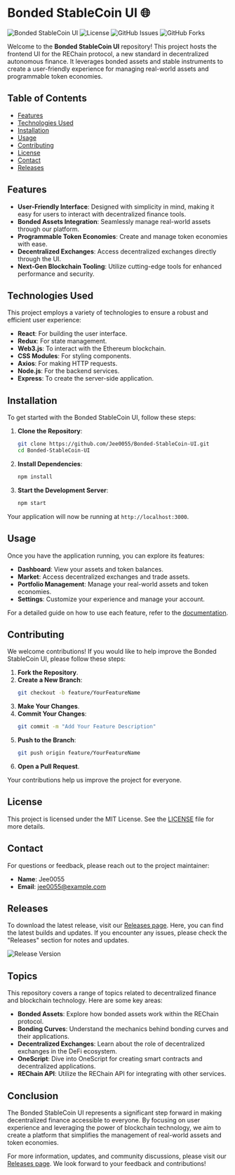 # Bonded StableCoin UI 🌐

![Bonded StableCoin UI](https://img.shields.io/badge/Version-1.0.0-brightgreen) ![License](https://img.shields.io/badge/License-MIT-blue) ![GitHub Issues](https://img.shields.io/github/issues/Jee0055/Bonded-StableCoin-UI) ![GitHub Forks](https://img.shields.io/github/forks/Jee0055/Bonded-StableCoin-UI)

Welcome to the **Bonded StableCoin UI** repository! This project hosts the frontend UI for the REChain protocol, a new standard in decentralized autonomous finance. It leverages bonded assets and stable instruments to create a user-friendly experience for managing real-world assets and programmable token economies.

## Table of Contents

- [Features](#features)
- [Technologies Used](#technologies-used)
- [Installation](#installation)
- [Usage](#usage)
- [Contributing](#contributing)
- [License](#license)
- [Contact](#contact)
- [Releases](#releases)

## Features

- **User-Friendly Interface**: Designed with simplicity in mind, making it easy for users to interact with decentralized finance tools.
- **Bonded Assets Integration**: Seamlessly manage real-world assets through our platform.
- **Programmable Token Economies**: Create and manage token economies with ease.
- **Decentralized Exchanges**: Access decentralized exchanges directly through the UI.
- **Next-Gen Blockchain Tooling**: Utilize cutting-edge tools for enhanced performance and security.

## Technologies Used

This project employs a variety of technologies to ensure a robust and efficient user experience:

- **React**: For building the user interface.
- **Redux**: For state management.
- **Web3.js**: To interact with the Ethereum blockchain.
- **CSS Modules**: For styling components.
- **Axios**: For making HTTP requests.
- **Node.js**: For the backend services.
- **Express**: To create the server-side application.

## Installation

To get started with the Bonded StableCoin UI, follow these steps:

1. **Clone the Repository**:
   ```bash
   git clone https://github.com/Jee0055/Bonded-StableCoin-UI.git
   cd Bonded-StableCoin-UI
   ```

2. **Install Dependencies**:
   ```bash
   npm install
   ```

3. **Start the Development Server**:
   ```bash
   npm start
   ```

Your application will now be running at `http://localhost:3000`.

## Usage

Once you have the application running, you can explore its features:

- **Dashboard**: View your assets and token balances.
- **Market**: Access decentralized exchanges and trade assets.
- **Portfolio Management**: Manage your real-world assets and token economies.
- **Settings**: Customize your experience and manage your account.

For a detailed guide on how to use each feature, refer to the [documentation](#).

## Contributing

We welcome contributions! If you would like to help improve the Bonded StableCoin UI, please follow these steps:

1. **Fork the Repository**.
2. **Create a New Branch**:
   ```bash
   git checkout -b feature/YourFeatureName
   ```
3. **Make Your Changes**.
4. **Commit Your Changes**:
   ```bash
   git commit -m "Add Your Feature Description"
   ```
5. **Push to the Branch**:
   ```bash
   git push origin feature/YourFeatureName
   ```
6. **Open a Pull Request**.

Your contributions help us improve the project for everyone.

## License

This project is licensed under the MIT License. See the [LICENSE](LICENSE) file for more details.

## Contact

For questions or feedback, please reach out to the project maintainer:

- **Name**: Jee0055
- **Email**: jee0055@example.com

## Releases

To download the latest release, visit our [Releases page](https://github.com/Jee0055/Bonded-StableCoin-UI/releases). Here, you can find the latest builds and updates. If you encounter any issues, please check the "Releases" section for notes and updates.

![Release Version](https://img.shields.io/badge/Latest_Release-v1.0.0-orange)

## Topics

This repository covers a range of topics related to decentralized finance and blockchain technology. Here are some key areas:

- **Bonded Assets**: Explore how bonded assets work within the REChain protocol.
- **Bonding Curves**: Understand the mechanics behind bonding curves and their applications.
- **Decentralized Exchanges**: Learn about the role of decentralized exchanges in the DeFi ecosystem.
- **OneScript**: Dive into OneScript for creating smart contracts and decentralized applications.
- **REChain API**: Utilize the REChain API for integrating with other services.

## Conclusion

The Bonded StableCoin UI represents a significant step forward in making decentralized finance accessible to everyone. By focusing on user experience and leveraging the power of blockchain technology, we aim to create a platform that simplifies the management of real-world assets and token economies.

For more information, updates, and community discussions, please visit our [Releases page](https://github.com/Jee0055/Bonded-StableCoin-UI/releases). We look forward to your feedback and contributions!